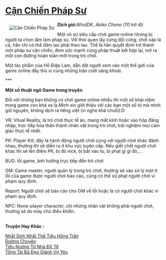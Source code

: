 <a href="https://utruyen.com/can-chien-phap-su/16118/" title="Cận Chiến Pháp Sư"><h1>Cận Chiến Pháp Sư</h1></a><div style="display:table"><img align="right" style="float: left; padding: 10px;" src="https://utruyen.com/images/story/200x260/can-chien-phap-su.jpg" alt="Cận Chiến Pháp Sư"><b><i>Dịch giả:</i></b><i>WindDK, Akiko Chono (70 trở đi)<p></p></i><p></p>Một võ sư siêu cấp chơi game online nhưng bị người ta chọn lầm làm pháp sư. Với thói quen lấy cứng đối cứng, chơi xáp lá cà, hắn chỉ có thể đâm lao phải theo lao. Thế là hắn quyết định trở thành một pháp sư cận chiến, đem sức mạnh cùng pháp thuật kết hợp lại, mở ra một con đường hoàn toàn mới trong trò chơi.<p></p>Một tác phẩm của Hồ Điệp Lam, dẫn dắt người xem vào một thế giới của game online đầy thú vị cùng những trận cười sảng khoái.<p></p>***<p></p><b>Một số thuật ngữ Game trong truyện</b><p></p>Đối với những bạn không có chơi game online nhiều thì một số khái niệm trong game còn khá xa lạ.Mình xin giới thiệu với các bạn một số từ mà mình giữ nguyên, không dịch ra tiếng việt (vì nghe khá chuối):D<p></p>VR: Vitual Reality, là trò chơi thực tế ảo, mang mắt kính hoặc vào hộp đăng nhập, trực tiếp hóa thân thành nhân vật trong trò chơi, trải nghiệm mọi cảm giác thực tế nhất.<p></p>PK: Player Kill, đây là hành động người chơi cùng với người chơi khác đánh nhau, thường thì sẽ diễn ra ở khu vực luyện cấp. Nếu giết chết người chơi khác thì sẽ lên điểm PK, bị đỏ nick, bị bắt vào tù, bị phạt gì gì đó,...<p></p>BUG: lỗi game, ảnh hưởng trực tiếp đến trò chơi<p></p>GM: Game master, người quản lý trong trò chơi, thường sẽ vào xử lý một ít lỗi của game được người chơi báo cáo, cũng có thể xử phạt người chơi vi phạm quy định.<p></p>Report: Người chơi sẽ báo cáo cho GM về lỗi hoặc là có người chơi khác vi phạm quy định.<p></p>NPC: None-player character, chỉ những nhân vật không phải người chơi, thường sẽ do máy chủ điều khiển.</div><p><br><b>Truyện Hay Khác :</b></p><a href="https://utruyen.com/nhat-sinh-nhat-the-tieu-hong-tran/16888/" alt="Nhất Sinh Nhất Thế Tiếu Hồng Trần">Nhất Sinh Nhất Thế Tiếu Hồng Trần</a><br/><a href="https://github.com/quanluxury/truyenhot/tree/master/truyenhay/20867/" alt="Đường Chuyên">Đường Chuyên</a><br/><a href="https://truyenngontinhay.wordpress.com/2019/10/03/tieu-nuong-tu-nha-do-te/" alt="Tiểu Nương Tử Nhà Đồ Tể">Tiểu Nương Tử Nhà Đồ Tể</a><br/><a href="https://truyenngontinhay.wordpress.com/2019/10/03/tong-tai-ba-dao-gianh-vo-yeu/" alt="Tổng Tài Bá Đạo Giành Vợ Yêu">Tổng Tài Bá Đạo Giành Vợ Yêu</a><br/>